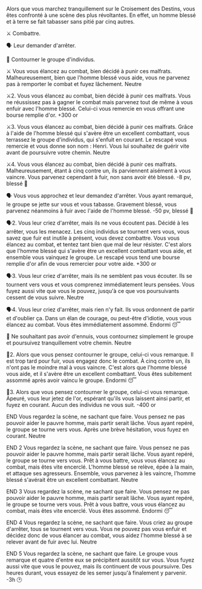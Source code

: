 Alors que vous marchez tranquillement sur le Croisement des Destins, vous êtes confronté à une scène des plus révoltantes. En effet, un homme blessé et à terre se fait tabasser sans pitié par cinq autres.

⚔️ Combattre.

🗣️ Leur demander d'arrêter.

🚶 Contourner le groupe d'individus.

⚔️
Vous vous élancez au combat, bien décidé à punir ces malfrats. Malheureusement, bien que l'homme blessé vous aide, vous ne parvenez pas à remporter le combat et fuyez lâchement.
Neutre

⚔️2.
Vous vous élancez au combat, bien décidé à punir ces malfrats. Vous ne réussissez pas à gagner le combat mais parvenez tout de même à vous enfuir avec l'homme blessé. Celui-ci vous remercie en vous offrant une bourse remplie d'or.
+300 or

⚔️3.
Vous vous élancez au combat, bien décidé à punir ces malfrats. Grâce à l'aide de l'homme blessé qui s'avère être un excellent combattant, vous terrassez le groupe d'individus, qui s'enfuit en courant. Le rescapé vous remercie et vous donne son nom : Henri. Vous lui souhaitez de guérir vite avant de poursuivre votre chemin.
Neutre

⚔️4.
Vous vous élancez au combat, bien décidé à punir ces malfrats. Malheureusement, étant à cinq contre un, ils parviennent aisément à vous vaincre. Vous parvenez cependant à fuir, non sans avoir été blessé.
-8 pv, blessé 🤕

🗣️
Vous vous approchez et leur demandez d'arrêter. Vous ayant remarqué, le groupe se jette sur vous et vous tabasse. Gravement blessé, vous parvenez néanmoins à fuir avec l'aide de l'homme blessé.
-50 pv, blessé 🤕

🗣️2.
Vous leur criez d'arrêter, mais ils ne vous écoutent pas. Décidé à les arrêter, vous les menacez. Les cinq individus se tournent vers vous, vous savez que fuir est inutile à présent, vous devez combattre. Vous vous élancez au combat, et tentez tant bien que mal de leur résister. C'est alors que l'homme blessé qui s'avère être un excellent combattant vous aide, et ensemble vous vainquez le groupe. Le rescapé vous tend une bourse remplie d'or afin de vous remercier pour votre aide.
+300 or

🗣️3.
Vous leur criez d'arrêter, mais ils ne semblent pas vous écouter. Ils se tournent vers vous et vous comprenez immédiatement leurs pensées. Vous fuyez aussi vite que vous le pouvez, jusqu'à ce que vos poursuivants cessent de vous suivre.
Neutre

🗣️4.
Vous leur criez d'arrêter, mais rien n'y fait. Ils vous ordonnent de partir et d'oublier ça. Dans un élan de courage, ou peut-être d'idiotie, vous vous élancez au combat. Vous êtes immédiatement assommé.
Endormi 😴

🚶
Ne souhaitant pas avoir d'ennuis, vous contournez simplement le groupe et poursuivez tranquillement votre chemin.
Neutre

🚶2.
Alors que vous pensez contourner le groupe, celui-ci vous remarque. Il est trop tard pour fuir, vous engagez donc le combat. À cinq contre un, ils n'ont pas le moindre mal à vous vaincre. C'est alors que l'homme blessé vous aide, et il s'avère être un excellent combattant. Vous êtes subitement assommé après avoir vaincu le groupe.
Endormi 😴

🚶3.
Alors que vous pensez contourner le groupe, celui-ci vous remarque. Apeuré, vous leur jetez de l'or, espérant qu'ils vous laissent ainsi partir, et fuyez en courant. Aucun des individus ne vous suit.
-400 or

END
Vous regardez la scène, ne sachant que faire. Vous pensez ne pas pouvoir aider le pauvre homme, mais partir serait lâche. Vous ayant repéré, le groupe se tourne vers vous. Après une brève hésitation, vous fuyez en courant.
Neutre

END 2
Vous regardez la scène, ne sachant que faire. Vous pensez ne pas pouvoir aider le pauvre homme, mais partir serait lâche. Vous ayant repéré, le groupe se tourne vers vous. Prêt à vous battre, vous vous élancez au combat, mais êtes vite encerclé. L'homme blessé se relève, épée à la main, et attaque ses agresseurs. Ensemble, vous parvenez à les vaincre, l'homme blessé s'avérait être un excellent combattant.
Neutre

END 3
Vous regardez la scène, ne sachant que faire. Vous pensez ne pas pouvoir aider le pauvre homme, mais partir serait lâche. Vous ayant repéré, le groupe se tourne vers vous. Prêt à vous battre, vous vous élancez au combat, mais êtes vite encerclé. Vous êtes assommé.
Endormi 😴

END 4 
Vous regardez la scène, ne sachant que faire. Vous criez au groupe d'arrêter, tous se tournent vers vous. Vous ne pouvez pas vous enfuir et décidez donc de vous élancer au combat, vous aidez l'homme blessé à se relever avant de fuir avec lui.
Neutre

END 5
Vous regardez la scène, ne sachant que faire. Le groupe vous remarque et quatre d'entre eux se précipitent aussitôt sur vous. Vous fuyez aussi vite que vous le pouvez, mais ils continuent de vous poursuivre. Des heures durant, vous essayez de les semer jusqu'à finalement y parvenir.
-3h 🕑
